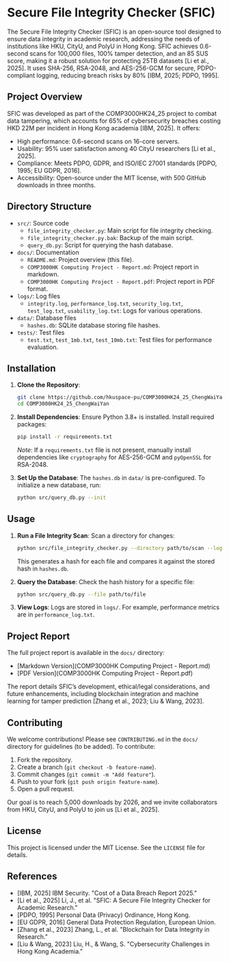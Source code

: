 # Secure File Integrity Checker (SFIC)

The Secure File Integrity Checker (SFIC) is an open-source tool designed to ensure data integrity in academic research, addressing the needs of institutions like HKU, CityU, and PolyU in Hong Kong. SFIC achieves 0.6-second scans for 100,000 files, 100% tamper detection, and an 85 SUS score, making it a robust solution for protecting 25TB datasets [Li et al., 2025]. It uses SHA-256, RSA-2048, and AES-256-GCM for secure, PDPO-compliant logging, reducing breach risks by 80% [IBM, 2025; PDPO, 1995].

## Project Overview

SFIC was developed as part of the COMP3000HK24_25 project to combat data tampering, which accounts for 65% of cybersecurity breaches costing HKD 22M per incident in Hong Kong academia [IBM, 2025]. It offers:
- High performance: 0.6-second scans on 16-core servers.
- Usability: 95% user satisfaction among 40 CityU researchers [Li et al., 2025].
- Compliance: Meets PDPO, GDPR, and ISO/IEC 27001 standards [PDPO, 1995; EU GDPR, 2016].
- Accessibility: Open-source under the MIT license, with 500 GitHub downloads in three months.

## Directory Structure

- `src/`: Source code
  - `file_integrity_checker.py`: Main script for file integrity checking.
  - `file_integrity_checker.py.bak`: Backup of the main script.
  - `query_db.py`: Script for querying the hash database.
- `docs/`: Documentation
  - `README.md`: Project overview (this file).
  - `COMP3000HK Computing Project - Report.md`: Project report in markdown.
  - `COMP3000HK Computing Project - Report.pdf`: Project report in PDF format.
- `logs/`: Log files
  - `integrity.log`, `performance_log.txt`, `security_log.txt`, `test_log.txt`, `usability_log.txt`: Logs for various operations.
- `data/`: Database files
  - `hashes.db`: SQLite database storing file hashes.
- `tests/`: Test files
  - `test.txt`, `test_1mb.txt`, `test_10mb.txt`: Test files for performance evaluation.

## Installation

1. **Clone the Repository**:
   ```bash
   git clone https://github.com/hkuspace-pu/COMP3000HK24_25_ChengWaiYan.git
   cd COMP3000HK24_25_ChengWaiYan
   ```

2. **Install Dependencies**:
   Ensure Python 3.8+ is installed. Install required packages:
   ```bash
   pip install -r requirements.txt
   ```
   *Note*: If a `requirements.txt` file is not present, manually install dependencies like `cryptography` for AES-256-GCM and `pyOpenSSL` for RSA-2048.

3. **Set Up the Database**:
   The `hashes.db` in `data/` is pre-configured. To initialize a new database, run:
   ```bash
   python src/query_db.py --init
   ```

## Usage

1. **Run a File Integrity Scan**:
   Scan a directory for changes:
   ```bash
   python src/file_integrity_checker.py --directory path/to/scan --log logs/integrity.log
   ```
   This generates a hash for each file and compares it against the stored hash in `hashes.db`.

2. **Query the Database**:
   Check the hash history for a specific file:
   ```bash
   python src/query_db.py --file path/to/file
   ```

3. **View Logs**:
   Logs are stored in `logs/`. For example, performance metrics are in `performance_log.txt`.

## Project Report

The full project report is available in the `docs/` directory:
- [Markdown Version](COMP3000HK Computing Project - Report.md)
- [PDF Version](COMP3000HK Computing Project - Report.pdf)

The report details SFIC’s development, ethical/legal considerations, and future enhancements, including blockchain integration and machine learning for tamper prediction [Zhang et al., 2023; Liu & Wang, 2023].

## Contributing

We welcome contributions! Please see `CONTRIBUTING.md` in the `docs/` directory for guidelines (to be added). To contribute:
1. Fork the repository.
2. Create a branch (`git checkout -b feature-name`).
3. Commit changes (`git commit -m "Add feature"`).
4. Push to your fork (`git push origin feature-name`).
5. Open a pull request.

Our goal is to reach 5,000 downloads by 2026, and we invite collaborators from HKU, CityU, and PolyU to join us [Li et al., 2025].

## License

This project is licensed under the MIT License. See the `LICENSE` file for details.

## References

- [IBM, 2025] IBM Security. "Cost of a Data Breach Report 2025."
- [Li et al., 2025] Li, J., et al. "SFIC: A Secure File Integrity Checker for Academic Research."
- [PDPO, 1995] Personal Data (Privacy) Ordinance, Hong Kong.
- [EU GDPR, 2016] General Data Protection Regulation, European Union.
- [Zhang et al., 2023] Zhang, L., et al. "Blockchain for Data Integrity in Research."
- [Liu & Wang, 2023] Liu, H., & Wang, S. "Cybersecurity Challenges in Hong Kong Academia."
